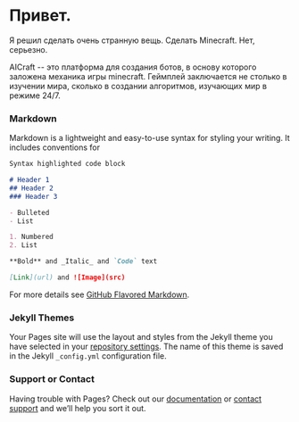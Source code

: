 # Привет.

Я решил сделать очень странную вещь. Сделать Minecraft. Нет, серьезно.

AICraft -- это платформа для создания ботов, в основу которого заложена механика игры minecraft. Геймплей заключается не столько в изучении мира, сколько в создании алгоритмов, изучающих мир в режиме 24/7. 

### Markdown

Markdown is a lightweight and easy-to-use syntax for styling your writing. It includes conventions for

```markdown
Syntax highlighted code block

# Header 1
## Header 2
### Header 3

- Bulleted
- List

1. Numbered
2. List

**Bold** and _Italic_ and `Code` text

[Link](url) and ![Image](src)
```

For more details see [GitHub Flavored Markdown](https://guides.github.com/features/mastering-markdown/).

### Jekyll Themes

Your Pages site will use the layout and styles from the Jekyll theme you have selected in your [repository settings](https://github.com/thezone51/xelaj_project/settings). The name of this theme is saved in the Jekyll `_config.yml` configuration file.

### Support or Contact

Having trouble with Pages? Check out our [documentation](https://help.github.com/categories/github-pages-basics/) or [contact support](https://github.com/contact) and we’ll help you sort it out.
